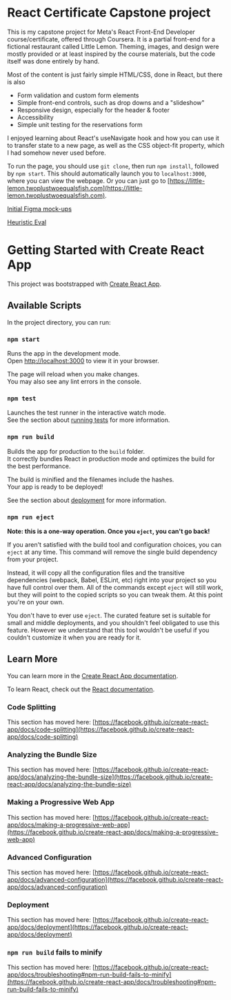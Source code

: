 # React Certificate Capstone project

This is my capstone project for Meta's React Front-End Developer course/certificate, offered through Coursera.  It is a partial front-end for a fictional restaurant called Little Lemon.  Theming, images, and design were mostly provided or at least inspired by the course materials, but the code itself was done entirely by hand.  

Most of the content is just fairly simple HTML/CSS, done in React, but there is also 

 - Form validation and custom form elements
 - Simple front-end controls, such as drop downs and a "slideshow"
 - Responsive design, especially for the header & footer
 - Accessibility
 - Simple unit testing for the reservations form
 
I enjoyed learning about React's useNavigate hook and how you can use it to transfer state to a new page, as well as the CSS object-fit property, which I had somehow never used before.  

To run the page, you should use `git clone`, then run `npm install`, followed by `npm start`.  This should automatically launch you to `localhost:3000`, where you can view the webpage.  Or you can just go to [https://little-lemon.twoplustwoequalsfish.com](https://little-lemon.twoplustwoequalsfish.com).

[Initial Figma mock-ups](https://www.figma.com/file/CYsnwimYN1selW4qlzGjWM/LittleLemonCapstone?node-id=6%3A974&t=otWXEuxpCEXvUnsF-1)

[Heuristic Eval](https://docs.google.com/spreadsheets/d/1KEO1alQq31WVLrEfWU1njqxDemSbpgYf/edit?usp=sharing&ouid=102099214569864143891&rtpof=true&sd=true)
 



# Getting Started with Create React App

This project was bootstrapped with [Create React App](https://github.com/facebook/create-react-app).

## Available Scripts

In the project directory, you can run:

### `npm start`

Runs the app in the development mode.\
Open [http://localhost:3000](http://localhost:3000) to view it in your browser.

The page will reload when you make changes.\
You may also see any lint errors in the console.

### `npm test`

Launches the test runner in the interactive watch mode.\
See the section about [running tests](https://facebook.github.io/create-react-app/docs/running-tests) for more information.

### `npm run build`

Builds the app for production to the `build` folder.\
It correctly bundles React in production mode and optimizes the build for the best performance.

The build is minified and the filenames include the hashes.\
Your app is ready to be deployed!

See the section about [deployment](https://facebook.github.io/create-react-app/docs/deployment) for more information.

### `npm run eject`

**Note: this is a one-way operation. Once you `eject`, you can't go back!**

If you aren't satisfied with the build tool and configuration choices, you can `eject` at any time. This command will remove the single build dependency from your project.

Instead, it will copy all the configuration files and the transitive dependencies (webpack, Babel, ESLint, etc) right into your project so you have full control over them. All of the commands except `eject` will still work, but they will point to the copied scripts so you can tweak them. At this point you're on your own.

You don't have to ever use `eject`. The curated feature set is suitable for small and middle deployments, and you shouldn't feel obligated to use this feature. However we understand that this tool wouldn't be useful if you couldn't customize it when you are ready for it.

## Learn More

You can learn more in the [Create React App documentation](https://facebook.github.io/create-react-app/docs/getting-started).

To learn React, check out the [React documentation](https://reactjs.org/).

### Code Splitting

This section has moved here: [https://facebook.github.io/create-react-app/docs/code-splitting](https://facebook.github.io/create-react-app/docs/code-splitting)

### Analyzing the Bundle Size

This section has moved here: [https://facebook.github.io/create-react-app/docs/analyzing-the-bundle-size](https://facebook.github.io/create-react-app/docs/analyzing-the-bundle-size)

### Making a Progressive Web App

This section has moved here: [https://facebook.github.io/create-react-app/docs/making-a-progressive-web-app](https://facebook.github.io/create-react-app/docs/making-a-progressive-web-app)

### Advanced Configuration

This section has moved here: [https://facebook.github.io/create-react-app/docs/advanced-configuration](https://facebook.github.io/create-react-app/docs/advanced-configuration)

### Deployment

This section has moved here: [https://facebook.github.io/create-react-app/docs/deployment](https://facebook.github.io/create-react-app/docs/deployment)

### `npm run build` fails to minify

This section has moved here: [https://facebook.github.io/create-react-app/docs/troubleshooting#npm-run-build-fails-to-minify](https://facebook.github.io/create-react-app/docs/troubleshooting#npm-run-build-fails-to-minify)
